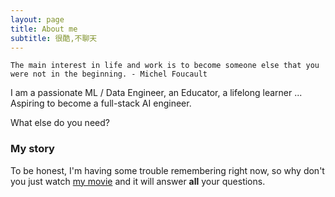 ```yaml
---
layout: page
title: About me
subtitle: 很酷,不聊天
---
```

<!---
![comment:] # (Why you'd want to go on a date with me)
-->

```text
The main interest in life and work is to become someone else that you were not in the beginning. - Michel Foucault
```

I am a passionate ML / Data Engineer, an Educator, a lifelong learner ... Aspiring to become a full-stack AI engineer.

<!-- AI application developer -->

<!---
![avatar](/assets/img/my_profile_figure.jpeg =100x)
--->
<!-- <div align = "center">
<img src="/assets/img/my_profile_figure.jpeg" width = "400" alt="profile" align=center />
</div> -->
What else do you need?

### My story

To be honest, I'm having some trouble remembering right now, so why don't you just watch [my movie](https://en.wikipedia.org/wiki/The_Princess_Bride_%28film%29) and it will answer **all** your questions.
